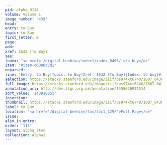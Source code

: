 ```yaml
---
pid: alpha_0114
volume: Volume 1
image_number: '439'
head:
entry: to Buy
topic: to Buy
first_letter: B
page:
add:
xref: 1632 [To Buy]
see:
index: "<a href='/digital-beehive/index1/index_0496/'>to buy</a>"
item: "#item-c6088d5d1"
unparsed:
line: 'Entry: to Buy|Topic: to Buy|Xref: 1632 [To Buy]|Index: to buy|#item-c6088d5d1'
selection: https://stacks.stanford.edu/image/iiif/ps974xt6740/1607_0438/340,851,3119,165/full/0/default.jpg
full_image: https://stacks.stanford.edu/image/iiif/ps974xt6740/1607_0438/full/full/0/default.jpg
annotation_uri: http://dev.llgc.org.uk/annotation/1558626911514
sort_value: '143910851'
insertion:
thumbnail: https://stacks.stanford.edu/image/iiif/ps974xt6740/1607_0438/340,851,600,180/250,/0/default.jpg
label: to Buy
location: "<a href='/digital-beehive/toc/toc1_429/'>Full Page</a>"
issue:
also_in_entry:
order: '113'
layout: alpha_item
collection: alpha1
---
```

